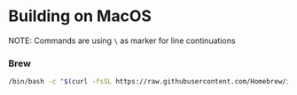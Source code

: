 # Building on MacOS 

NOTE: Commands are using `\` as marker for line continuations

### Brew
```sh
/bin/bash -c "$(curl -fsSL https://raw.githubusercontent.com/Homebrew/install/master/install.sh)"
```
